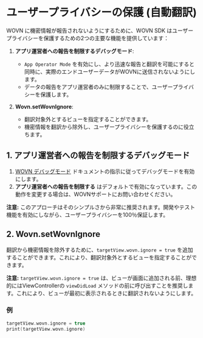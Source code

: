 # ユーザープライバシーの保護 (自動翻訳)

WOVN に機密情報が報告されないようにするために、WOVN SDK はユーザープライバシーを保護するための2つの主要な機能を提供しています：

1. **アプリ運営者への報告を制限するデバッグモード**:
   - `App Operator Mode` を有効にし、より迅速な報告と翻訳を可能にすると同時に、実際のエンドユーザーデータがWOVNに送信されないようにします。
   - データの報告をアプリ運営者のみに制限することで、ユーザープライバシーを保護します。

2. **Wovn.setWovnIgnore**:
   - 翻訳対象外とするビューを指定することができます。
   - 機密情報を翻訳から除外し、ユーザープライバシーを保護するのに役立ちます。

## 1. アプリ運営者への報告を制限するデバッグモード

1. [WOVN デバッグモード](./debug_mode.md) ドキュメントの指示に従ってデバッグモードを有効にします。
2. **アプリ運営者への報告を制限する** はデフォルトで有効になっています。この動作を変更する場合は、WOVNサポートにお問い合わせください。

**注意:**
このアプローチはそのシンプルさから非常に推奨されます。開発やテスト機能を有効にしながら、ユーザープライバシーを100％保証します。

## 2. Wovn.setWovnIgnore

翻訳から機密情報を除外するために、`targetView.wovn.ignore = true` を追加することができます。これにより、翻訳対象外とするビューを指定することができます。

**注意:**
`targetView.wovn.ignore = true` は、ビューが画面に追加される前、理想的にはViewControllerの `viewDidLoad` メソッドの前に呼び出すことを推奨します。これにより、ビューが最初に表示されるときに翻訳されないようにします。

### 例

```swift
targetView.wovn.ignore = true
print(targetView.wovn.ignore)
```

